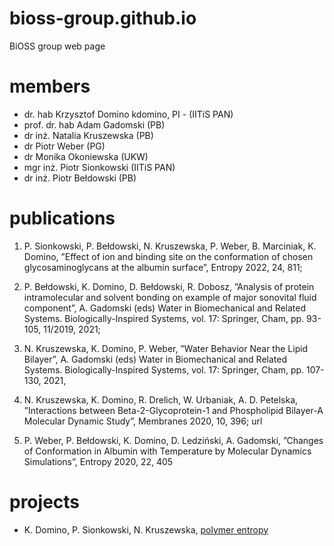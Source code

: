 # bioss-group.github.io

BiOSS group web page

# members
- dr. hab Krzysztof Domino kdomino, PI - (IITiS PAN)
- prof. dr. hab Adam Gadomski (PB)
- dr inż. Natalia Kruszewska (PB)
- dr Piotr Weber (PG)
- dr Monika Okoniewska (UKW)
- mgr inż. Piotr Sionkowski (IITiS PAN)
- dr inż. Piotr Bełdowski (PB)

# publications
1. P. Sionkowski, P. Bełdowski, N. Kruszewska, P. Weber, B. Marciniak, K. Domino, ”Effect of ion and binding site on the conformation of chosen glycosaminoglycans at the albumin surface”, Entropy 2022, 24, 811;

2. P. Bełdowski, K. Domino, D. Bełdowski, R. Dobosz, ”Analysis of protein intramolecular and solvent bonding on example of major sonovital fluid component”, A. Gadomski (eds) Water in Biomechanical and Related Systems. Biologically-Inspired Systems, vol. 17: Springer, Cham, pp. 93-105, 11/2019, 2021;

3. N. Kruszewska, K. Domino, P. Weber, ”Water Behavior Near the Lipid Bilayer”, A. Gadomski (eds) Water in Biomechanical and Related Systems. Biologically-Inspired Systems, vol. 17: Springer, Cham, pp. 107-130, 2021,

4. N. Kruszewska, K. Domino, R. Drelich, W. Urbaniak, A. D. Petelska, ”Interactions between Beta-2-Glycoprotein-1 and Phospholipid Bilayer-A Molecular Dynamic Study”, Membranes 2020, 10, 396; url

5. P. Weber, P. Bełdowski, K. Domino, D. Ledziński, A. Gadomski, ”Changes of Conformation in Albumin with Temperature by Molecular Dynamics
Simulations”, Entropy 2020, 22, 405

# projects

- K. Domino, P. Sionkowski, N. Kruszewska, [polymer entropy](https://github.com/iitis/polymer_entropy/)
